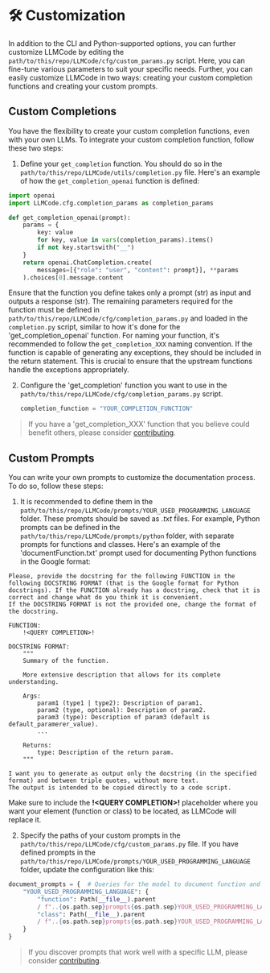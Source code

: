 # 🛠 Customization

In addition to the CLI and Python-supported options, you can further customize LLMCode by editing the `path/to/this/repo/LLMCode/cfg/custom_params.py` script. Here, you can fine-tune various parameters to suit your specific needs. Further, you can easily customize LLMCode in two ways: creating your custom completion functions and creating your custom prompts.

## Custom Completions

You have the flexibility to create your custom completion functions, even with your own LLMs. To integrate your custom completion function, follow these two steps:

1. Define your `get_completion` function. You should do so in the `path/to/this/repo/LLMCode/utils/completion.py` file. Here's an example of how the `get_completion_openai` function is defined:

```python
import openai
import LLMCode.cfg.completion_params as completion_params

def get_completion_openai(prompt):
    params = {
        key: value
        for key, value in vars(completion_params).items()
        if not key.startswith("__")
    }
    return openai.ChatCompletion.create(
        messages=[{"role": "user", "content": prompt}], **params
    ).choices[0].message.content
```

Ensure that the function you define takes only a prompt (str) as input and outputs a response (str). The remaining parameters required for the function must be defined in `path/to/this/repo/LLMCode/cfg/completion_params.py` and loaded in the `completion.py` script, similar to how it's done for the 'get_completion_openai' function. For naming your function, it's recommended to follow the `get_completion_XXX` naming convention. If the function is capable of generating any exceptions, they should be included in the return statement. This is crucial to ensure that the upstream functions handle the exceptions appropriately.

2. Configure the 'get_completion' function you want to use in the `path/to/this/repo/LLMCode/cfg/completion_params.py` script.

   ```python
   completion_function = "YOUR_COMPLETION_FUNCTION"
   ```

> If you have a 'get_completion_XXX' function that you believe could benefit others, please consider [contributing](https://github.com/javierganan99/LLMCode/blob/main/CONTRIBUTING.md).

## Custom Prompts

You can write your own prompts to customize the documentation process. To do so, follow these steps:

1. It is recommended to define them in the `path/to/this/repo/LLMCode/prompts/YOUR_USED_PROGRAMMING_LANGUAGE` folder. These prompts should be saved as _.txt_ files. For example, Python prompts can be defined in the `path/to/this/repo/LLMCode/prompts/python` folder, with separate prompts for functions and classes. Here's an example of the 'documentFunction.txt' prompt used for documenting Python functions in the Google format:

```
Please, provide the docstring for the following FUNCTION in the following DOCSTRING FORMAT (that is the Google format for Python docstrings). If the FUNCTION already has a docstring, check that it is correct and change what do you think it is convenient.
If the DOCSTRING FORMAT is not the provided one, change the format of the docstring.

FUNCTION:
    !<QUERY COMPLETION>!

DOCSTRING FORMAT:
    """
    Summary of the function.

    More extensive description that allows for its complete understanding.

    Args:
        param1 (type1 | type2): Description of param1.
        param2 (type, optional): Description of param2.
        param3 (type): Description of param3 (default is default_paramerer_value).
        ...

    Returns:
        type: Description of the return param.
    """

I want you to generate as output only the docstring (in the specified format) and between triple quotes, without more text.
The output is intended to be copied directly to a code script.

```

Make sure to include the **\!\<QUERY COMPLETION\>\!** placeholder where you want your element (function or class) to be located, as LLMCode will replace it.

2. Specify the paths of your custom prompts in the `path/to/this/repo/LLMCode/cfg/custom_params.py` file. If you have defined prompts in the `path/to/this/repo/LLMCode/prompts/YOUR_USED_PROGRAMMING_LANGUAGE` folder, update the configuration like this:

```python
document_prompts = {  # Queries for the model to document function and classes
    "YOUR_USED_PROGRAMMING_LANGUAGE": {
        "function": Path(__file__).parent
        / f"..{os.path.sep}prompts{os.path.sep}YOUR_USED_PROGRAMMING_LANGUAGE{os.path.sep}YOUR_PROMPT_FOR_FUNTIONS.txt",
        "class": Path(__file__).parent
        / f"..{os.path.sep}prompts{os.path.sep}YOUR_USED_PROGRAMMING_LANGUAGE{os.path.sep}YOUR_PROMPT_FOR_CLASSES.txt",
    }
}
```

> If you discover prompts that work well with a specific LLM, please consider [contributing](https://github.com/javierganan99/LLMCode/blob/main/CONTRIBUTING.md).
